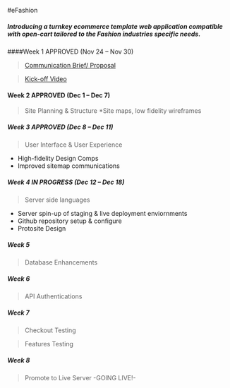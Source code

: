 #eFashion

##### Introducing a turnkey ecommerce template web application compatible with open-cart tailored to the Fashion industries specific needs. 

####Week 1 APPROVED (Nov 24 – Nov 30)
>[Communication Brief/ Proposal](DOCS/eFashion_1.0.2.pdf)

>[Kick-off Video](http://goanimate.com/videos/09zc39dRMwvg?utm_source=linkshare&utm_medium=linkshare&utm_campaign=usercontent)



#### Week 2  APPROVED (Dec 1 – Dec 7)
> Site Planning & Structure
*Site maps, low fidelity wireframes


##### Week 3 APPROVED (Dec 8 – Dec 11)
> User Interface & User Experience
* High-fidelity Design Comps
* Improved sitemap communications


##### Week 4 IN PROGRESS (Dec 12 – Dec 18)
>Server side languages
* Server spin-up of staging & live deployment enviornments
* Github repository setup & configure
* Protosite Design

##### Week 5
>Database Enhancements

##### Week 6
>API Authentications

##### Week 7
>Checkout Testing

>Features Testing

##### Week 8
>Promote to Live Server -GOING LIVE!-